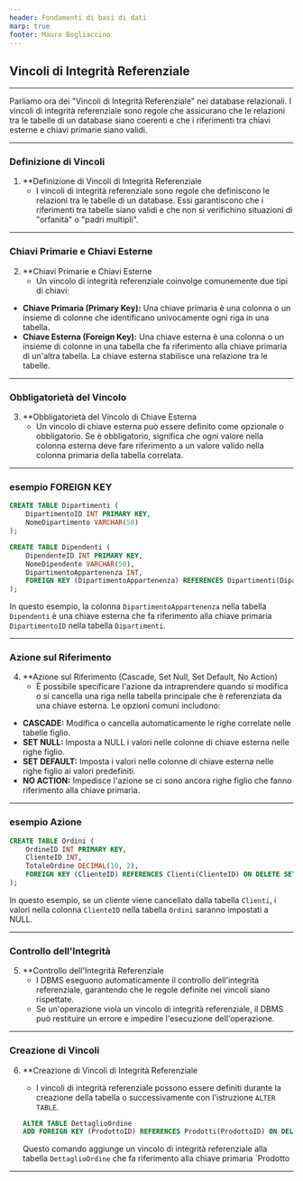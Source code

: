 ```yaml
---
header: Fondamenti di basi di dati
marp: true
footer: Mauro Bogliaccino
---
```


## Vincoli di Integrità Referenziale

---

Parliamo ora dei "Vincoli di Integrità Referenziale" nei database relazionali. I vincoli di integrità referenziale sono regole che assicurano che le relazioni tra le tabelle di un database siano coerenti e che i riferimenti tra chiavi esterne e chiavi primarie siano validi.

---

### Definizione di Vincoli

1. **Definizione di Vincoli di Integrità Referenziale
   - I vincoli di integrità referenziale sono regole che definiscono le relazioni tra le tabelle di un database. Essi garantiscono che i riferimenti tra tabelle siano validi e che non si verifichino situazioni di "orfanità" o "padri multipli".

---

### Chiavi Primarie e Chiavi Esterne

2. **Chiavi Primarie e Chiavi Esterne
   - Un vincolo di integrità referenziale coinvolge comunemente due tipi di chiavi:

- **Chiave Primaria (Primary Key):** Una chiave primaria è una colonna o un insieme di colonne che identificano univocamente ogni riga in una tabella.
- **Chiave Esterna (Foreign Key):** Una chiave esterna è una colonna o un insieme di colonne in una tabella che fa riferimento alla chiave primaria di un'altra tabella. La chiave esterna stabilisce una relazione tra le tabelle.

---

### Obbligatorietà del Vincolo

3. **Obbligatorietà del Vincolo di Chiave Esterna
   - Un vincolo di chiave esterna può essere definito come opzionale o obbligatorio. Se è obbligatorio, significa che ogni valore nella colonna esterna deve fare riferimento a un valore valido nella colonna primaria della tabella correlata.

---

### esempio FOREIGN KEY

   ```sql
   CREATE TABLE Dipartimenti (
       DipartimentoID INT PRIMARY KEY,
       NomeDipartimento VARCHAR(50)
   );

   CREATE TABLE Dipendenti (
       DipendenteID INT PRIMARY KEY,
       NomeDipendente VARCHAR(50),
       DipartimentoAppartenenza INT,
       FOREIGN KEY (DipartimentoAppartenenza) REFERENCES Dipartimenti(DipartimentoID)
   );
   ```

   In questo esempio, la colonna `DipartimentoAppartenenza` nella tabella `Dipendenti` è una chiave esterna che fa riferimento alla chiave primaria `DipartimentoID` nella tabella `Dipartimenti`.

---

### Azione sul Riferimento

4. **Azione sul Riferimento (Cascade, Set Null, Set Default, No Action)
   - È possibile specificare l'azione da intraprendere quando si modifica o si cancella una riga nella tabella principale che è referenziata da una chiave esterna. Le opzioni comuni includono:

- **CASCADE:** Modifica o cancella automaticamente le righe correlate nelle tabelle figlio.
- **SET NULL:** Imposta a NULL i valori nelle colonne di chiave esterna nelle righe figlio.
- **SET DEFAULT:** Imposta i valori nelle colonne di chiave esterna nelle righe figlio ai valori predefiniti.
- **NO ACTION:** Impedisce l'azione se ci sono ancora righe figlio che fanno riferimento alla chiave primaria.

---

### esempio Azione

   ```sql
   CREATE TABLE Ordini (
       OrdineID INT PRIMARY KEY,
       ClienteID INT,
       TotaleOrdine DECIMAL(10, 2),
       FOREIGN KEY (ClienteID) REFERENCES Clienti(ClienteID) ON DELETE SET NULL
   );
   ```

   In questo esempio, se un cliente viene cancellato dalla tabella `Clienti`, i valori nella colonna `ClienteID` nella tabella `Ordini` saranno impostati a NULL.

---

### Controllo dell'Integrità

5. **Controllo dell'Integrità Referenziale
   - I DBMS eseguono automaticamente il controllo dell'integrità referenziale, garantendo che le regole definite nei vincoli siano rispettate.
   - Se un'operazione viola un vincolo di integrità referenziale, il DBMS può restituire un errore e impedire l'esecuzione dell'operazione.

---

### Creazione di Vincoli

6. **Creazione di Vincoli di Integrità Referenziale
   - I vincoli di integrità referenziale possono essere definiti durante la creazione della tabella o successivamente con l'istruzione `ALTER TABLE`.

   ```sql
   ALTER TABLE DettaglioOrdine
   ADD FOREIGN KEY (ProdottoID) REFERENCES Prodotti(ProdottoID) ON DELETE CASCADE;
   ```

   Questo comando aggiunge un vincolo di integrità referenziale alla tabella `DettaglioOrdine` che fa riferimento alla chiave primaria `Prodotto

---

